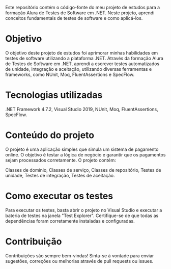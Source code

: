 Este repositório contém o código-fonte do meu projeto de estudos para a formação Alura de Testes de Software em .NET. Neste projeto, aprendi conceitos fundamentais de testes de software e como aplicá-los.

# Objetivo


O objetivo deste projeto de estudos foi aprimorar minhas habilidades em testes de software utilizando a plataforma .NET. Através da formação Alura de Testes de Software em .NET, aprendi a escrever testes automatizados de unidade, integração e aceitação, utilizando diversas ferramentas e frameworks, como NUnit, Moq, FluentAssertions e SpecFlow.

# Tecnologias utilizadas

.NET Framework 4.7.2,
Visual Studio 2019,
NUnit,
Moq,
FluentAssertions,
SpecFlow.

# Conteúdo do projeto

O projeto é uma aplicação simples que simula um sistema de pagamento online. O objetivo é testar a lógica de negócio e garantir que os pagamentos sejam processados corretamente. O projeto contém:

Classes de domínio, 
Classes de serviço, 
Classes de repositório, 
Testes de unidade, 
Testes de integração, 
Testes de aceitação.

# Como executar os testes
Para executar os testes, basta abrir o projeto no Visual Studio e executar a bateria de testes na janela "Test Explorer". Certifique-se de que todas as dependências foram corretamente instaladas e configuradas.

# Contribuição

Contribuições são sempre bem-vindas! Sinta-se à vontade para enviar sugestões, correções ou melhorias através de pull requests ou issues.

